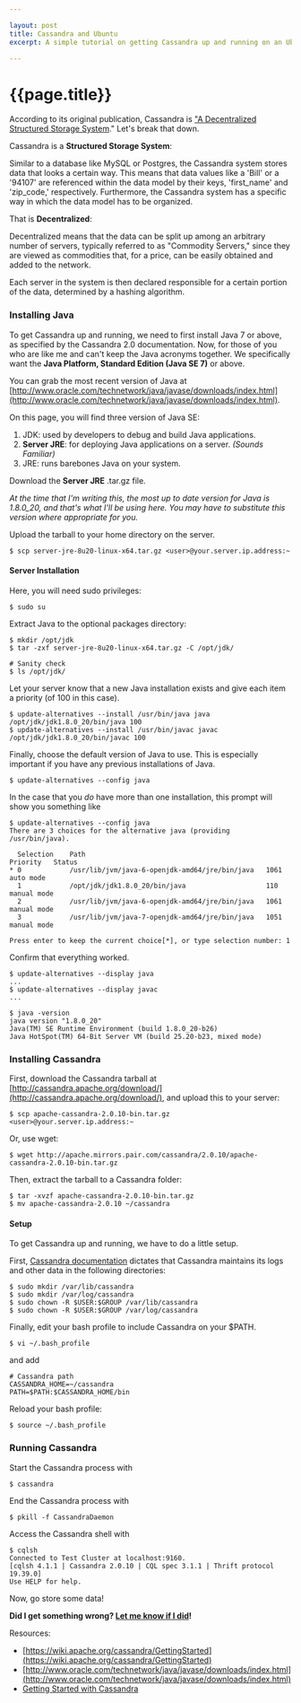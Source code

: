 ```yaml
---

layout: post
title: Cassandra and Ubuntu
excerpt: A simple tutorial on getting Cassandra up and running on an Ubuntu build.

---
```


#  {{page.title}}
According to its original publication, Cassandra is [ "A Decentralized Structured Storage System](https://www.cs.cornell.edu/projects/ladis2009/papers/lakshman-ladis2009.pdf)." Let's break that down. 

Cassandra is a **Structured Storage System**:

Similar to a database like MySQL or Postgres, the Cassandra system stores data that looks a certain way. This means that data values like a 'Bill' or a '94107' are referenced within the data model by their keys, 'first_name' and 'zip_code,' respectively. Furthermore, the Cassandra system has a specific way in which the data model has to be organized. 

That is **Decentralized**:

Decentralized means that the data can be split up among an arbitrary number of servers, typically referred to as "Commodity Servers," since they are viewed as commodities that, for a price, can be easily obtained and added to the network. 

Each server in the system is then declared responsible for a certain portion of the data, determined by a hashing algorithm. 

### Installing Java

To get Cassandra up and running, we need to first install Java 7 or above, as specified by the Cassandra 2.0 documentation. Now, for those of you who are like me and can't keep the Java acronyms together. We specifically want the **Java Platform, Standard Edition (Java SE 7)** or above. 

You can grab the most recent version of Java at [http://www.oracle.com/technetwork/java/javase/downloads/index.html](http://www.oracle.com/technetwork/java/javase/downloads/index.html). 

On this page, you will find three version of Java SE: 

1. JDK: used by developers to debug and build Java applications. 
2. **Server JRE**: for deploying Java applications on a server. *(Sounds Familiar)*
3. JRE: runs barebones Java on your system. 

Download the **Server JRE** .tar.gz file. 

*At the time that I'm writing this, the most up to date version for Java is 1.8.0_20, and that's what I'll be using here. You may have to substitute this version where appropriate for you.*

Upload the tarball to your home directory on the server. 

	$ scp server-jre-8u20-linux-x64.tar.gz <user>@your.server.ip.address:~
	
#### Server Installation

Here, you will need sudo privileges:  

	$ sudo su
	
Extract Java to the optional packages directory: 

	$ mkdir /opt/jdk
	$ tar -zxf server-jre-8u20-linux-x64.tar.gz -C /opt/jdk/
	
	# Sanity check
	$ ls /opt/jdk/
	
Let your server know that a new Java installation exists and give each item a priority (of 100 in this case). 

	$ update-alternatives --install /usr/bin/java java /opt/jdk/jdk1.8.0_20/bin/java 100
	$ update-alternatives --install /usr/bin/javac javac /opt/jdk/jdk1.8.0_20/bin/javac 100

Finally, choose the default version of Java to use. This is especially important if you have any previous installations of Java. 

	$ update-alternatives --config java
	
In the case that you *do* have more than one installation, this prompt will show you something like
	
	$ update-alternatives --config java
	There are 3 choices for the alternative java (providing /usr/bin/java).
	
	  Selection    Path                                            Priority   Status
	* 0            /usr/lib/jvm/java-6-openjdk-amd64/jre/bin/java   1061      auto mode
	  1            /opt/jdk/jdk1.8.0_20/bin/java                    110       manual mode
	  2            /usr/lib/jvm/java-6-openjdk-amd64/jre/bin/java   1061      manual mode
	  3            /usr/lib/jvm/java-7-openjdk-amd64/jre/bin/java   1051      manual mode
	
	Press enter to keep the current choice[*], or type selection number: 1	
Confirm that everything worked. 

	$ update-alternatives --display java
	...
	$ update-alternatives --display javac
	...

	$ java -version
	java version "1.8.0_20"
	Java(TM) SE Runtime Environment (build 1.8.0_20-b26)
	Java HotSpot(TM) 64-Bit Server VM (build 25.20-b23, mixed mode)


### Installing Cassandra

First, download the Cassandra tarball at [http://cassandra.apache.org/download/](http://cassandra.apache.org/download/), and upload this to your server: 

	$ scp apache-cassandra-2.0.10-bin.tar.gz <user>@your.server.ip.address:~

Or, use wget: 

	$ wget http://apache.mirrors.pair.com/cassandra/2.0.10/apache-cassandra-2.0.10-bin.tar.gz

Then, extract the tarball to a Cassandra folder: 

	$ tar -xvzf apache-cassandra-2.0.10-bin.tar.gz
	$ mv apache-cassandra-2.0.10 ~/cassandra
	
#### Setup
To get Cassandra up and running, we have to do a little setup. 

First, [Cassandra documentation](https://wiki.apache.org/cassandra/GettingStarted) dictates that Cassandra maintains its logs and other data in the following directories: 

	$ sudo mkdir /var/lib/cassandra
	$ sudo mkdir /var/log/cassandra
	$ sudo chown -R $USER:$GROUP /var/lib/cassandra
	$ sudo chown -R $USER:$GROUP /var/log/cassandra

Finally, edit your bash profile to include Cassandra on your $PATH. 
	
	$ vi ~/.bash_profile
	
and add

	# Cassandra path
	CASSANDRA_HOME=~/cassandra
	PATH=$PATH:$CASSANDRA_HOME/bin	
	
Reload your bash profile: 

	$ source ~/.bash_profile

### Running Cassandra

Start the Cassandra process with 
	
	$ cassandra

End the Cassandra process with

	$ pkill -f CassandraDaemon
	
Access the Cassandra shell with 
	
	$ cqlsh
	Connected to Test Cluster at localhost:9160.
	[cqlsh 4.1.1 | Cassandra 2.0.10 | CQL spec 3.1.1 | Thrift protocol 19.39.0]
	Use HELP for help.	

Now, go store some data!

**Did I get something wrong?  [Let me know if I did](mailto:desmondrduggan@gmail.com)!**


Resources:

- [https://wiki.apache.org/cassandra/GettingStarted](https://wiki.apache.org/cassandra/GettingStarted)
- [http://www.oracle.com/technetwork/java/javase/downloads/index.html](http://www.oracle.com/technetwork/java/javase/downloads/index.html)
- [Getting Started with Cassandra](https://wiki.apache.org/cassandra/GettingStarted) 

    